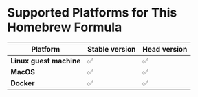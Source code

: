 # Supported Platforms for This Homebrew Formula

| Platform              | Stable version  | Head version  |
|-----------------------|-----------------|---------------|
| **Linux guest machine**| ✅ | ✅ |
| **MacOS**             | ✅ | ✅ |
| **Docker**            | ✅ | ✅ |